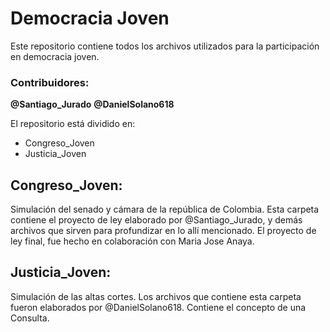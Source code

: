 # Democracia Joven
Este repositorio contiene todos los archivos utilizados para la participación en democracia joven. 
### Contribuidores:
**@Santiago_Jurado**
**@DanielSolano618**

El repositorio está dividido en:
* Congreso_Joven
* Justicia_Joven

## Congreso_Joven:
Simulación del senado y cámara de la república de Colombia. Esta carpeta contiene el proyecto de ley elaborado por @Santiago_Jurado, y demás archivos que sirven para profundizar en lo allí mencionado.
El proyecto de ley final, fue hecho en colaboración con Maria Jose Anaya.

## Justicia_Joven:
Simulación de las altas cortes. Los archivos que contiene esta carpeta fueron elaborados por @DanielSolano618. Contiene el concepto de una Consulta.
